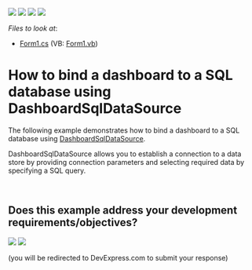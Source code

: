 <!-- default badges list -->
![](https://img.shields.io/endpoint?url=https://codecentral.devexpress.com/api/v1/VersionRange/128580856/16.1.4%2B)
[![](https://img.shields.io/badge/Open_in_DevExpress_Support_Center-FF7200?style=flat-square&logo=DevExpress&logoColor=white)](https://supportcenter.devexpress.com/ticket/details/E5107)
[![](https://img.shields.io/badge/📖_How_to_use_DevExpress_Examples-e9f6fc?style=flat-square)](https://docs.devexpress.com/GeneralInformation/403183)
[![](https://img.shields.io/badge/💬_Leave_Feedback-feecdd?style=flat-square)](#does-this-example-address-your-development-requirementsobjectives)
<!-- default badges end -->
<!-- default file list -->
*Files to look at*:

* [Form1.cs](./CS/Dashboard_DashboardDataProviders/Form1.cs) (VB: [Form1.vb](./VB/Dashboard_DashboardDataProviders/Form1.vb))
<!-- default file list end -->
# How to bind a dashboard to a SQL database using DashboardSqlDataSource


<p>The following example demonstrates how to bind a dashboard to a SQL database using <a href="https://documentation.devexpress.com/#Dashboard/clsDevExpressDashboardCommonDashboardSqlDataSourcetopic">DashboardSqlDataSource</a>.</p>
<p>DashboardSqlDataSource allows you to establish a connection to a data store by providing connection parameters and selecting required data by specifying a SQL query.</p>

<br/>


<!-- feedback -->
## Does this example address your development requirements/objectives?

[<img src="https://www.devexpress.com/support/examples/i/yes-button.svg"/>](https://www.devexpress.com/support/examples/survey.xml?utm_source=github&utm_campaign=winforms-dashboard-sql-data-source&~~~was_helpful=yes) [<img src="https://www.devexpress.com/support/examples/i/no-button.svg"/>](https://www.devexpress.com/support/examples/survey.xml?utm_source=github&utm_campaign=winforms-dashboard-sql-data-source&~~~was_helpful=no)

(you will be redirected to DevExpress.com to submit your response)
<!-- feedback end -->
